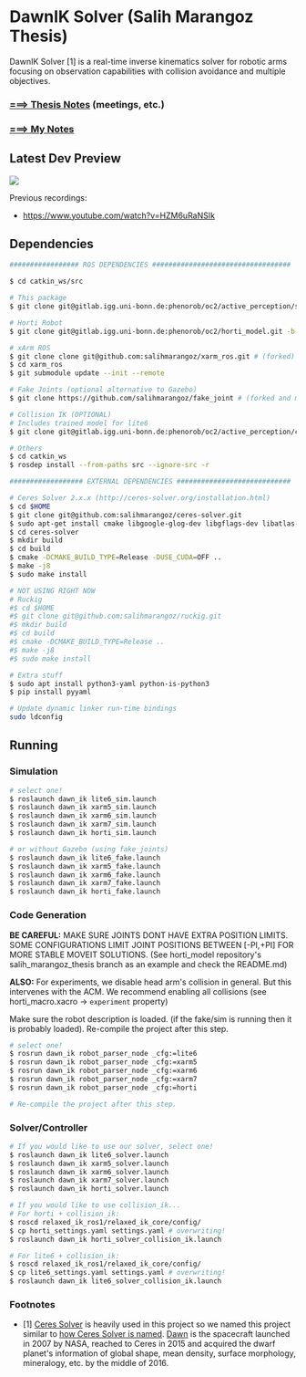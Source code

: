 # DawnIK Solver (Salih Marangoz Thesis)

DawnIK Solver [1]  is a real-time inverse kinematics solver for robotic arms focusing on observation capabilities with collision avoidance and multiple objectives.

### [===> Thesis Notes](thesis/THESIS_NOTES.md) (meetings, etc.)

### [===> My Notes](thesis/MY_NOTES.md)

## Latest Dev Preview

[![](https://img.youtube.com/vi/2WPIzhGtnZw/0.jpg)](https://www.youtube.com/watch?v=2WPIzhGtnZw)

Previous recordings:
- https://www.youtube.com/watch?v=HZM6uRaNSIk

## Dependencies

```bash
################# ROS DEPENDENCIES ##################################

$ cd catkin_ws/src

# This package
$ git clone git@gitlab.igg.uni-bonn.de:phenorob/oc2/active_perception/salih_marangoz_thesis.git

# Horti Robot
$ git clone git@gitlab.igg.uni-bonn.de:phenorob/oc2/horti_model.git -b salih_master_thesis

# xArm ROS
$ git clone clone git@github.com:salihmarangoz/xarm_ros.git # (forked)
$ cd xarm_ros
$ git submodule update --init --remote

# Fake Joints (optional alternative to Gazebo)
$ git clone https://github.com/salihmarangoz/fake_joint # (forked and modified)

# Collision IK (OPTIONAL)
# Includes trained model for lite6
$ git clone git@gitlab.igg.uni-bonn.de:phenorob/oc2/active_perception/collision_ik.git

# Others
$ cd catkin_ws
$ rosdep install --from-paths src --ignore-src -r

################## EXTERNAL DEPENDENCIES ############################

# Ceres Solver 2.x.x (http://ceres-solver.org/installation.html)
$ cd $HOME
$ git clone git@github.com:salihmarangoz/ceres-solver.git
$ sudo apt-get install cmake libgoogle-glog-dev libgflags-dev libatlas-base-dev libeigen3-dev libsuitesparse-dev
$ cd ceres-solver
$ mkdir build
$ cd build
$ cmake -DCMAKE_BUILD_TYPE=Release -DUSE_CUDA=OFF ..
$ make -j8
$ sudo make install

# NOT USING RIGHT NOW
# Ruckig
#$ cd $HOME
#$ git clone git@github.com:salihmarangoz/ruckig.git
#$ mkdir build
#$ cd build
#$ cmake -DCMAKE_BUILD_TYPE=Release ..
#$ make -j8
#$ sudo make install

# Extra stuff
$ sudo apt install python3-yaml python-is-python3
$ pip install pyyaml

# Update dynamic linker run-time bindings
sudo ldconfig
```

## Running

### Simulation

```bash
# select one!
$ roslaunch dawn_ik lite6_sim.launch
$ roslaunch dawn_ik xarm5_sim.launch
$ roslaunch dawn_ik xarm6_sim.launch
$ roslaunch dawn_ik xarm7_sim.launch
$ roslaunch dawn_ik horti_sim.launch

# or without Gazebo (using fake_joints)
$ roslaunch dawn_ik lite6_fake.launch
$ roslaunch dawn_ik xarm5_fake.launch
$ roslaunch dawn_ik xarm6_fake.launch
$ roslaunch dawn_ik xarm7_fake.launch
$ roslaunch dawn_ik horti_fake.launch
```

### Code Generation

**BE CAREFUL:** MAKE SURE JOINTS DONT HAVE EXTRA POSITION LIMITS. SOME CONFIGURATIONS LIMIT JOINT POSITIONS BETWEEN [-PI,+PI] FOR MORE STABLE MOVEIT SOLUTIONS. (See horti_model repository's salih_marangoz_thesis branch as an example and check the README.md)

**ALSO:** For experiments, we disable head arm's collision in general. But this intervenes with the ACM. We recommend enabling all collisions (see horti_macro.xacro -> `experiment` property)

Make sure the robot description is loaded. (if the fake/sim is running then it is probably loaded). Re-compile the project after this step. 

```bash
# select one!
$ rosrun dawn_ik robot_parser_node _cfg:=lite6
$ rosrun dawn_ik robot_parser_node _cfg:=xarm5
$ rosrun dawn_ik robot_parser_node _cfg:=xarm6
$ rosrun dawn_ik robot_parser_node _cfg:=xarm7
$ rosrun dawn_ik robot_parser_node _cfg:=horti

# Re-compile the project after this step. 
```

### Solver/Controller

```bash
# If you would like to use our solver, select one!
$ roslaunch dawn_ik lite6_solver.launch
$ roslaunch dawn_ik xarm5_solver.launch
$ roslaunch dawn_ik xarm6_solver.launch
$ roslaunch dawn_ik xarm7_solver.launch
$ roslaunch dawn_ik horti_solver.launch

# If you would like to use collision_ik...
# For horti + collision_ik:
$ roscd relaxed_ik_ros1/relaxed_ik_core/config/
$ cp horti_settings.yaml settings.yaml # overwriting!
$ roslaunch dawn_ik horti_solver_collision_ik.launch

# For lite6 + collision_ik:
$ roscd relaxed_ik_ros1/relaxed_ik_core/config/
$ cp lite6_settings.yaml settings.yaml # overwriting!
$ roslaunch dawn_ik lite6_solver_collision_ik.launch
```

### Footnotes

- [1] [Ceres Solver](http://ceres-solver.org/) is heavily used in this project so we named this project similar to [how Ceres Solver is named](http://ceres-solver.org/#f1). [Dawn](https://solarsystem.nasa.gov/missions/dawn/overview/) is the spacecraft launched in 2007 by NASA, reached to Ceres in 2015 and acquired the dwarf planet's information of global shape, mean density, surface morphology, mineralogy, etc. by the middle of 2016. 

